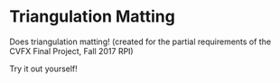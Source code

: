 # Triangulation Matting
Does triangulation matting! (created for the partial requirements of the CVFX Final Project, Fall 2017 RPI)

Try it out yourself!
